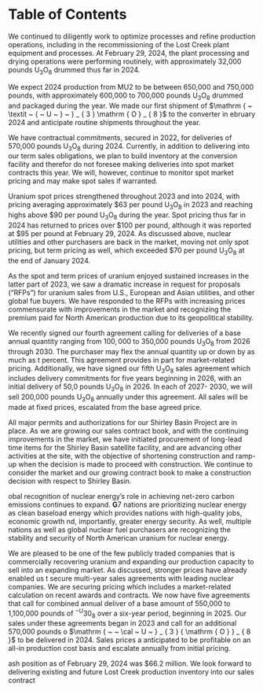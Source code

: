 # Table of Contents

We continued to diligently work to optimize processes and refine production operations, including in the recommissioning of the Lost Creek plant equipment and processes. At February 29, 2024, the plant processing and drying operations were performing routinely, with approximately 32,000 pounds $\mathrm { U } _ { 3 } \mathrm { O } _ { 8 }$ drummed thus far in 2024.

We expect 2024 production from MU2 to be between 650,000 and 750,000 pounds, with approximately 600,000 to 700,000 pounds $\mathrm { { U } } _ { 3 } \mathrm { { O } } _ { 8 }$ drummed and packaged during the year. We made our first shipment of $\mathrm { ~ \textit ~ { ~ U ~ } ~ } _ { 3 } \mathrm { O } _ { 8 }$ to the converter in ebruary 2024 and anticipate routine shipments throughout the year.

We have contractual commitments, secured in 2022, for deliveries of 570,000 pounds $\mathrm { U } _ { 3 } \mathrm { O } _ { 8 }$ during 2024. Currently, in addition to delivering into our term sales obligations, we plan to build inventory at the conversion facility and therefor do not foresee making deliveries into spot market contracts this year. We will, however, continue to monitor spot market pricing and may make spot sales if warranted.

Uranium spot prices strengthened throughout 2023 and into 2024, with pricing averaging approximately \$63 per pound $\mathrm { U } _ { 3 } \mathrm { O } _ { 8 }$ in 2023 and reaching highs above \$90 per pound $\mathrm { U } _ { 3 } \mathrm { O } _ { 8 }$ during the year. Spot pricing thus far in 2024 has returned to prices over \$100 per pound, although it was reported at \$95 per pound at February 29, 2024. As discussed above, nuclear utilities and other purchasers are back in the market, moving not only spot pricing, but term pricing as well, which exceeded \$70 per pound $\mathrm { U } _ { 3 } \mathrm { O } _ { 8 }$ at the end of January 2024.

As the spot and term prices of uranium enjoyed sustained increases in the latter part of 2023, we saw a dramatic increase in request for proposals (“RFPs”) for uranium sales from U.S., European and Asian utilities, and other global fue buyers. We have responded to the RFPs with increasing prices commensurate with improvements in the market and recognizing the premium paid for North American production due to its geopolitical stability.

We recently signed our fourth agreement calling for deliveries of a base annual quantity ranging from $1 0 0 { , } 0 0 0$ to 350,000 pounds $\mathrm { { U } } _ { 3 } \mathrm { { O } } _ { 8 }$ from 2026 through 2030. The purchaser may flex the annual quantity up or down by as much as t percent. This agreement provides in part for market-related pricing. Additionally, we have signed our fifth ${ \mathrm { U } } _ { 3 } { \mathrm { O } } _ { 8 }$ sales agreement which includes delivery commitments for five years beginning in 2026, with an initial delivery of 50,0 pounds $\mathrm { U } _ { 3 } \mathrm { O } _ { 8 }$ in 2026. In each of 2027- 2030, we will sell 200,000 pounds $\mathrm { U } _ { 3 } \mathrm { O } _ { 8 }$ annually under this agreement. All sales will be made at fixed prices, escalated from the base agreed price.

All major permits and authorizations for our Shirley Basin Project are in place. As we are growing our sales contract book, and with the continuing improvements in the market, we have initiated procurement of long-lead time items for the Shirley Basin satellite facility, and are advancing other activities at the site, with the objective of shortening construction and ramp-up when the decision is made to proceed with construction. We continue to consider the market and our growing contract book to make a construction decision with respect to Shirley Basin.

obal recognition of nuclear energy’s role in achieving net-zero carbon emissions continues to expand. $\mathbf { G } 7$ nations are prioritizing nuclear energy as clean baseload energy which provides nations with high-quality jobs, economic growth nd, importantly, greater energy security. As well, multiple nations as well as global nuclear fuel purchasers are recognizing the stability and security of North American uranium for nuclear energy.

We are pleased to be one of the few publicly traded companies that is commercially recovering uranium and expanding our production capacity to sell into an expanding market. As discussed, stronger prices have already enabled us t secure multi-year sales agreements with leading nuclear companies. We are securing pricing which includes a market-related calculation on recent awards and contracts. We now have five agreements that call for combined annual deliver of a base amount of 550,000 to 1,100,000 pounds of $\mathrm { ^ { - U } } 3 0 _ { 8 }$ over a six-year period, beginning in 2025. Our sales under these agreements began in 2023 and call for an additional 570,000 pounds o $\mathrm { ~  ~ \cal ~ U ~ } _ { 3 } { \mathrm { O } } _ { 8 }$ to be delivered in 2024. Sales prices a anticipated to be profitable on an all-in production cost basis and escalate annually from initial pricing.

ash position as of February 29, 2024 was \$66.2 million. We look forward to delivering existing and future Lost Creek production inventory into our sales contract